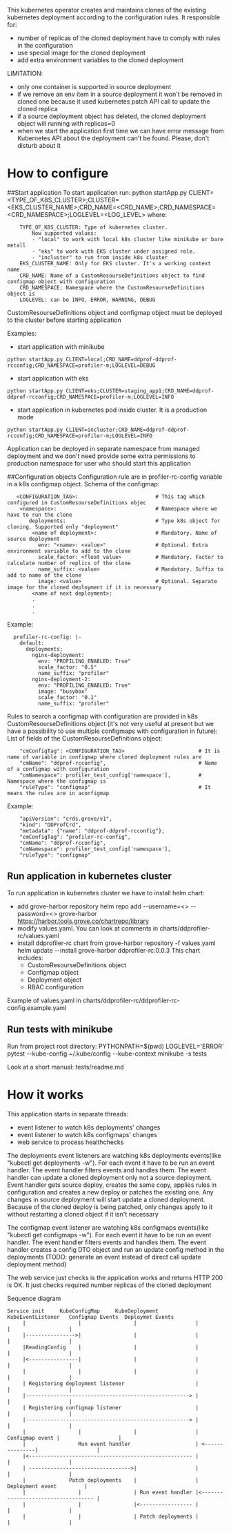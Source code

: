 This kubernetes operator creates and maintains clones of the existing kubernetes deployment according to the configuration rules.
It responsible for:
 - number of replicas of the cloned deployment have to comply with rules in the configuration
 - use special image for the cloned deployment
 - add extra environment variables to the cloned deployment  
 
LIMITATION:
  - only one container is supported in source deployment
  - if we remove an env item in a source deployment it won't be removed in cloned one because it used kubernetes patch API call to update the cloned replica 
  - if a source deployment object has deleted, the cloned deployment object will running with replicas=0 
  - when we start the application first time we can have error message from Kubernetes API about the deployment can't be found. Please, don't disturb about it
  
# How to configure

##Start application
To start application run:
python startApp.py CLIENT=<TYPE_OF_K8S_CLUSTER>;CLUSTER=<EKS_CLUSTER_NAME>;CRD_NAME=<CRD_NAME>;CRD_NAMESPACE=<CRD_NAMESPACE>;LOGLEVEL=<LOG_LEVEL>
where:
```
    TYPE_OF_K8S_CLUSTER: Type of kubernetes cluster.
        Now supported values:
        - "local" to work with local k8s cluster like minikube or bare metall
        - "eks" to work with EKS cluster under assigned role.
        - "incluster" to run from inside k8s cluster
    EKS_CLUSTER_NAME: Only for EKS cluster. It's a working context name
    CRD_NAME: Name of a CustomResourseDefinitions object to find configmap object with configuration
    CRD_NAMESPACE: Namespace where the CustomResourseDefinitions object is
    LOGLEVEL: can be INFO, ERROR, WARNING, DEBUG
```
CustomResourseDefinitions object and configmap object must be deployed to the cluster before starting application
    
Examples:
- start application with minikube
```
python startApp.py CLIENT=local;CRD_NAME=ddprof-ddprof-rcconfig;CRD_NAMESPACE=profiler-m;LOGLEVEL=DEBUG
```

- start application with eks
```
python startApp.py CLIENT=eks;CLUSTER=staging_app1;CRD_NAME=ddprof-ddprof-rcconfig;CRD_NAMESPACE=profiler-m;LOGLEVEL=INFO
```

- start application in kubernetes pod inside cluster. It is a production mode
```
python startApp.py CLIENT=incluster;CRD_NAME=ddprof-ddprof-rcconfig;CRD_NAMESPACE=profiler-m;LOGLEVEL=INFO
```
Application can be deployed in separate namespace from managed deployment and we don't need provide some extra permissions to production namespace for user who should start this application  

##Configuration objects
Configuration rule are in profiler-rc-config variable in a k8s configmap object. Schema of the configmap:
```
   <CONFIGURATION_TAG>:                         # This tag which configured in CustomResourseDefinitions objec
    <namespace>:                                # Namespace where we have to run the clone
       deployments:                             # Type k8s object for cloning. Supported only "deployment" 
        <name of deployment>:                   # Mandatory. Name of source deployment    
          env: "<name>: <value>"                # Optional. Extra environment variable to add to the clone
          scale_factor: <float value>           # Mandatory. Factor to calculate number of replics of the clone
          name_suffix: <value>                  # Mandatory. Suffix to add to name of the clone
          image: <value>                        # Optional. Separate image for the cloned deployment if it is necessary
        <name of next deployment>:
        .
        .
        .
```
Example:
```
  profiler-rc-config: |-
    default:
      deployments:
        nginx-deployment:
          env: "PROFILING_ENABLED: True"
          scale_factor: "0.5"
          name_suffix: "profiler"
        nginx-deployment-2:
          env: "PROFILING_ENABLED: True"
          image: "busybox"
          scale_factor: "0.1"
          name_suffix: "profiler"
```

Rules to search a configmap with configuration are provided in k8s CustomResourseDefinitions object (it's not very useful at present but we have a possibility to use multiple configmaps with configuration in future):
List of fields of the CustomResourseDefinitions object:

        "cmConfigTag": <CONFIGURATION_TAG>                        # It is name of variable in configmap where cloned deployment rules are
        "cmName": "ddprof-rcconfig",                              # Name of a configmap with configuration
        "cmNamespace": profiler_test_config['namespace'],         # Namespace where the configmap is
        "ruleType": "configmap"                                   # It means the rules are in aconfigmap

Example:

        "apiVersion": "crds.grove/v1",
        "kind": "DDProfCrd",
        "metadata": {"name": "ddprof-ddprof-rcconfig"},
        "cmConfigTag": "profiler-rc-config",
        "cmName": "ddprof-rcconfig",
        "cmNamespace": profiler_test_config['namespace'],
        "ruleType": "configmap"

## Run application in kubernetes cluster
To run application in kubernetes cluster we have to install helm chart:
- add grove-harbor repository
        helm repo add --username=<> --password=<> grove-harbor https://harbor.tools.grove.co/chartrepo/library
- modify values.yaml. You can look at comments in charts/ddprofiler-rc/values.yaml
- install ddprofiler-rc chart from grove-harbor repository -f values.yaml
        helm update --install grove-harbor ddprofiler-rc:0.0.3 
This chart includes:
     - CustomResourseDefinitions object
     - Configmap object
     - Deployment object
     - RBAC configuration

Example of values.yaml in charts/ddprofiler-rc/ddprofiler-rc-config.example.yaml

## Run tests with minikube
Run from project root directory:
PYTHONPATH=$(pwd) LOGLEVEL='ERROR' pytest --kube-config ~/.kube/config --kube-context minikube -s tests

Look at a short manual: tests/readme.md
     
       
# How it works
This application starts in separate threads:
- event listener to watch k8s deployments' changes
- event listener to watch k8s configmaps' changes
- web service to process healthchecks 

The deployments event listeners are watching k8s deployments events(like "kubectl get deployments -w"). For each event it have to be run an event handler. The event handler filters events and handles them. 
The event handler can update a cloned deployment only not a source deployment. Event handler gets source deploy, creates the same copy, applies rules in configuration and creates a new deploy or patches the existing one. Any changes in source deployment will start update a cloned deployment.
Because of the cloned deploy is being patched, only changes apply to it without restarting a cloned object if it isn't necessary

The configmap event listener are watching k8s configmaps events(like "kubectl get configmaps -w"). For each event it have to be run an event handler. The event handler filters events and handles them.
The event handler creates a config DTO object and run an update config method in the deployments (TODO: generate an event instead of direct call update deployment method)

The web service just checks is the application works and returns HTTP 200 is OK. It just checks required number replicas of the cloned deployment


Sequence diagram


    Service init     KubeConfigMap     KubeDeployment     KubeEventListener   Configmap Events  Deploymet Events 
         |                 |                 |                   |                 |                   |  
         |---------------->|                 |                   |                 |                   |
         |ReadingConfig    |                 |                   |                 |                   |
         |<----------------|                 |                   |                 |                   |
         |                 |                 |                   |                 |                   |
         | Registering deployment listener                       |                 |                   |
         |-----------------------------------------------------> |                 |                   |
         | Registering configmap listener                        |                 |                   |
         |-----------------------------------------------------> |                 |                   |
         |                 |                 |                   | Configmap event |                   |      
         |                 Run event handler                     | <---------------|                   |
         |<----------------------------------------------------- |                 |                   |
         | --------------------------------->|                   |                 |                   |
         |              Patch deployments    |                   |            Deployment event         |
         |                 |                 | Run event handler |<----------------------------------- |   
         |                 |                 |<----------------- |                 |                   |        
         |                 |                 | Patch deployments |                 |                   |


  